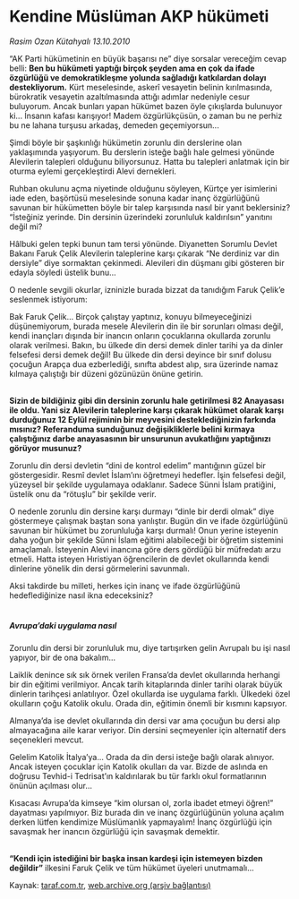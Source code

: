 # Kendine Müslüman AKP hükümeti

*Rasim Ozan Kütahyalı 13.10.2010*

<div class="yazi"><p>“AK Parti hükümetinin en büyük başarısı ne” diye sorsalar vereceğim cevap belli: <b>Ben bu hükümeti yaptığı birçok şeyden ama en çok da ifade özgürlüğü ve demokratikleşme yolunda sağladığı katkılardan dolayı destekliyorum.</b> Kürt meselesinde, askerî vesayetin belinin kırılmasında, bürokratik vesayetin azaltılmasında attığı adımlar nedeniyle cesur buluyorum. Ancak bunları yapan hükümet bazen öyle çıkışlarda bulunuyor ki... İnsanın kafası karışıyor! Madem özgürlükçüsün, o zaman bu ne perhiz bu ne lahana turşusu arkadaş, demeden geçemiyorsun...</p>
<p>Şimdi böyle bir şaşkınlığı hükümetin zorunlu din derslerine olan yaklaşımında yaşıyorum. Bu derslerin isteğe bağlı hale gelmesi yönünde Alevilerin talepleri olduğunu biliyorsunuz. Hatta bu talepleri anlatmak için bir oturma eylemi gerçekleştirdi Alevi dernekleri. </p>
<p>Ruhban okulunu açma niyetinde olduğunu söyleyen, Kürtçe yer isimlerini iade eden, başörtüsü meselesinde sonuna kadar inanç özgürlüğünü savunan bir hükümetten böyle bir talep karşısında nasıl bir yanıt beklersiniz? “İsteğiniz yerinde. Din dersinin üzerindeki zorunluluk kaldırılsın” yanıtını değil mi?</p>
<p>Hâlbuki gelen tepki bunun tam tersi yönünde. Diyanetten Sorumlu Devlet Bakanı Faruk Çelik Alevilerin taleplerine karşı çıkarak “Ne derdiniz var din dersiyle” diye sormaktan çekinmedi. Alevileri din düşmanı gibi gösteren bir edayla söyledi üstelik bunu...</p>
<p>O nedenle sevgili okurlar, izninizle burada bizzat da tanıdığım Faruk Çelik’e seslenmek istiyorum:</p>
<p>Bak Faruk Çelik... Birçok çalıştay yaptınız, konuyu bilmeyeceğinizi düşünemiyorum, burada mesele Alevilerin din ile bir sorunları olması değil, kendi inançları dışında bir inancın onların çocuklarına okullarda zorunlu olarak verilmesi. Bakın, bu ülkede din dersi demek dinler tarihi ya da dinler felsefesi dersi demek değil! Bu ülkede din dersi deyince bir sınıf dolusu çocuğun Arapça dua ezberlediği, sınıfta abdest alıp, sıra üzerinde namaz kılmaya çalıştığı bir düzeni gözünüzün önüne getirin. </p>
<p><b><br/>Sizin de bildiğiniz gibi din dersinin zorunlu hale getirilmesi 82 Anayasası ile oldu. Yani siz Alevilerin taleplerine karşı çıkarak hükümet olarak karşı durduğunuz 12 Eylül rejiminin bir meyvesini desteklediğinizin farkında mısınız? Referanduma sunduğunuz değişikliklerle belini kırmaya çalıştığınız darbe anayasasının bir unsurunun avukatlığını yaptığınızı görüyor musunuz?</b></p>
<p>Zorunlu din dersi devletin “dini de kontrol edelim” mantığının güzel bir göstergesidir. Resmî devlet İslam’ını öğretmeyi hedefler. İşin felsefesi değil, yüzeysel bir şekilde uygulamaya odaklanır. Sadece Sünni İslam pratiğini, üstelik onu da “rötuşlu” bir şekilde verir.</p>
<p>O nedenle zorunlu din dersine karşı durmayı “dinle bir derdi olmak” diye göstermeye çalışmak baştan sona yanlıştır. Bugün din ve ifade özgürlüğünü savunan bir hükümet bu zorunluluğa karşı durmalı! Onun yerine isteyenin daha yoğun bir şekilde Sünni İslam eğitimi alabileceği bir öğretim sistemini amaçlamalı. İsteyenin Alevi inancına göre ders gördüğü bir müfredatı arzu etmeli. Hatta isteyen Hıristiyan öğrencilerin de devlet okullarında kendi dinlerine yönelik din dersi görmelerini savunmalı.</p>
<p>Aksi takdirde bu milleti, herkes için inanç ve ifade özgürlüğünü hedeflediğinize nasıl ikna edeceksiniz?</p>
<h5><br/>Avrupa’daki uygulama nasıl</h5>
<p>Zorunlu din dersi bir zorunluluk mu, diye tartışırken gelin Avrupalı bu işi nasıl yapıyor, bir de ona bakalım...</p>
<p>Laiklik denince sık sık örnek verilen Fransa’da devlet okullarında herhangi bir din eğitimi verilmiyor. Ancak tarih kitaplarında dinler tarihi olarak büyük dinlerin tarihçesi anlatılıyor. Özel okullarda ise uygulama farklı. Ülkedeki özel okulların çoğu Katolik okulu. Orada din, eğitimin önemli bir kısmını kapsıyor.</p>
<p>Almanya’da ise devlet okullarında din dersi var ama çocuğun bu dersi alıp almayacağına aile karar veriyor. Din dersini seçmeyenler için alternatif ders seçenekleri mevcut. </p>
<p>Gelelim Katolik İtalya’ya... Orada da din dersi isteğe bağlı olarak alınıyor. Ancak isteyen çocuklar için Katolik okulları da var. Bizde de aslında en doğrusu Tevhid-i Tedrisat’ın kaldırılarak bu tür farklı okul formatlarının önünün açılması olur...</p>
<p>Kısacası Avrupa’da kimseye “kim olursan ol, zorla ibadet etmeyi öğren!” dayatması yapılmıyor. Biz burada din ve inanç özgürlüğünün yoluna açalım derken lütfen kendimize Müslümanlık yapmayalım! İnanç özgürlüğü için savaşmak her inancın özgürlüğü için savaşmak demektir.</p>
<p><b><br/>“Kendi için istediğini bir başka insan kardeşi için istemeyen bizden değildir”</b> ilkesini Faruk Çelik ve tüm hükümet üyeleri unutmamalı...</p></div>

Kaynak: [taraf.com.tr](http://www.taraf.com.tr:80/rasim-ozan-kutahyali/makale-kendine-musluman-akp-hukumeti.htm), [web.archive.org (arşiv bağlantısı)](http://web.archive.org/web/20101016161402/http://www.taraf.com.tr:80/rasim-ozan-kutahyali/makale-kendine-musluman-akp-hukumeti.htm)
